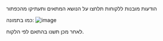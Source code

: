 הודעות מובנות ללקוחות תלחצו על הנושא המתאים ותעתיקו מהכפתור

כמו בתמונה: ![image](https://github.com/user-attachments/assets/79565e6c-77f9-49fa-bcf1-af0974fefbf8)

לאחר מכן תשנו בהתאם לפי הלקוח.
